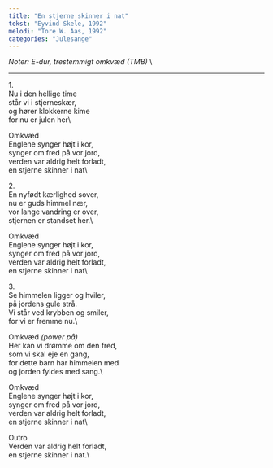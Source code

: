 ```yaml
---
title: "En stjerne skinner i nat"
tekst: "Eyvind Skele, 1992"
melodi: "Tore W. Aas, 1992"
categories: "Julesange"
---
```

*Noter: E-dur, trestemmigt omkvæd (TMB)* \

***

1\.\
Nu i den hellige time\
står vi i stjerneskær,\
og hører klokkerne kime\
for nu er julen her\

Omkvæd\
Englene synger højt i kor,\
synger om fred på vor jord,\
verden var aldrig helt forladt,\
en stjerne skinner i nat\

2\.\
En nyfødt kærlighed sover,\
nu er guds himmel nær,\
vor lange vandring er over,\
stjernen er standset her.\

Omkvæd\
Englene synger højt i kor,\
synger om fred på vor jord,\
verden var aldrig helt forladt,\
en stjerne skinner i nat\

3\.\
Se himmelen ligger og hviler,\
på jordens gule strå.\
Vi står ved krybben og smiler,\
for vi er fremme nu.\

Omkvæd *(power på)*\
Her kan vi drømme om den fred,\
som vi skal eje en gang,\
for dette barn har himmelen med\
og jorden fyldes med sang.\

Omkvæd\
Englene synger højt i kor,\
synger om fred på vor jord,\
verden var aldrig helt forladt,\
en stjerne skinner i nat\

Outro\
Verden var aldrig helt forladt,\
en stjerne skinner i nat.\
